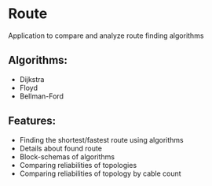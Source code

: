 # Route

Application to compare and analyze route finding algorithms

## Algorithms:
* Dijkstra
* Floyd
* Bellman-Ford

## Features:
* Finding the shortest/fastest route using algorithms
* Details about found route
* Block-schemas of algorithms
* Comparing reliabilities of topologies
* Comparing reliabilities of topology by cable count